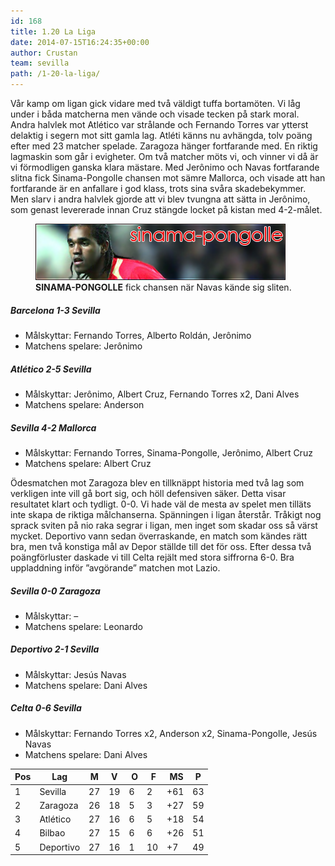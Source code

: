 ```yaml
---
id: 168
title: 1.20 La Liga
date: 2014-07-15T16:24:35+00:00
author: Crustan
team: sevilla
path: /1-20-la-liga/
---
```


Vår kamp om ligan gick vidare med två väldigt tuffa bortamöten. Vi låg under i båda matcherna men vände och visade tecken på stark moral. Andra halvlek mot Atlético var strålande och Fernando Torres var ytterst delaktig i segern mot sitt gamla lag. Atléti känns nu avhängda, tolv poäng efter med 23 matcher spelade. Zaragoza hänger fortfarande med. En riktig lagmaskin som går i evigheter. Om två matcher möts vi, och vinner vi då är vi förmodligen ganska klara mästare. Med Jerônimo och Navas fortfarande slitna fick Sinama-Pongolle chansen mot sämre Mallorca, och visade att han fortfarande är en anfallare i god klass, trots sina svåra skadebekymmer. Men slarv i andra halvlek gjorde att vi blev tvungna att sätta in Jerônimo, som genast levererade innan Cruz stängde locket på kistan med 4-2-målet.

<figure>
  <img src="../images/sinama-pongolle.png" alt="sinama-pongolle"  />
  <figcaption><strong>SINAMA-PONGOLLE</strong> fick chansen när Navas kände sig sliten.</figcaption>
</figure>

##### Barcelona 1-3 Sevilla

- Målskyttar: Fernando Torres, Alberto Roldán, Jerônimo
- Matchens spelare: Jerônimo

##### Atlético 2-5 Sevilla

- Målskyttar: Jerônimo, Albert Cruz, Fernando Torres x2, Dani Alves
- Matchens spelare: Anderson

##### Sevilla 4-2 Mallorca

- Målskyttar: Fernando Torres, Sinama-Pongolle, Jerônimo, Albert Cruz
- Matchens spelare: Albert Cruz

Ödesmatchen mot Zaragoza blev en tillknäppt historia med två lag som verkligen inte vill gå bort sig, och höll defensiven säker. Detta visar resultatet klart och tydligt. 0-0. Vi hade väl de mesta av spelet men tilläts inte skapa de riktiga målchanserna. Spänningen i ligan återstår. Tråkigt nog sprack sviten på nio raka segrar i ligan, men inget som skadar oss så värst mycket. Deportivo vann sedan överraskande, en match som kändes rätt bra, men två konstiga mål av Depor ställde till det för oss. Efter dessa två poängförluster daskade vi till Celta rejält med stora siffrorna 6-0. Bra uppladdning inför &#8221;avgörande&#8221; matchen mot Lazio.

##### Sevilla 0-0 Zaragoza

- Målskyttar: –
- Matchens spelare: Leonardo

##### Deportivo 2-1 Sevilla

- Målskyttar: Jesús Navas
- Matchens spelare: Dani Alves

##### Celta 0-6 Sevilla

- Målskyttar: Fernando Torres x2, Anderson x2, Sinama-Pongolle, Jesús Navas
- Matchens spelare: Dani Alves

| Pos | Lag       | M   | V   |  O  |  F  |  MS | P   |
| --- | --------- | --- | --- | --- | --- | --- | --- |
| 1   | Sevilla   | 27  | 19  | 6   | 2   | +61 | 63  |
| 2   | Zaragoza  | 26  | 18  | 5   | 3   | +27 | 59  |
| 3   | Atlético  | 27  | 16  | 6   | 5   | +18 | 54  |
| 4   | Bilbao    | 27  | 15  | 6   | 6   | +26 | 51  |
| 5   | Deportivo | 27  | 16  | 1   | 10  | +7  | 49  |
